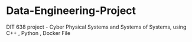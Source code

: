 # Data-Engineering-Project
DIT 638 project - Cyber Physical Systems and Systems of Systems, using C++ , Python , Docker File
